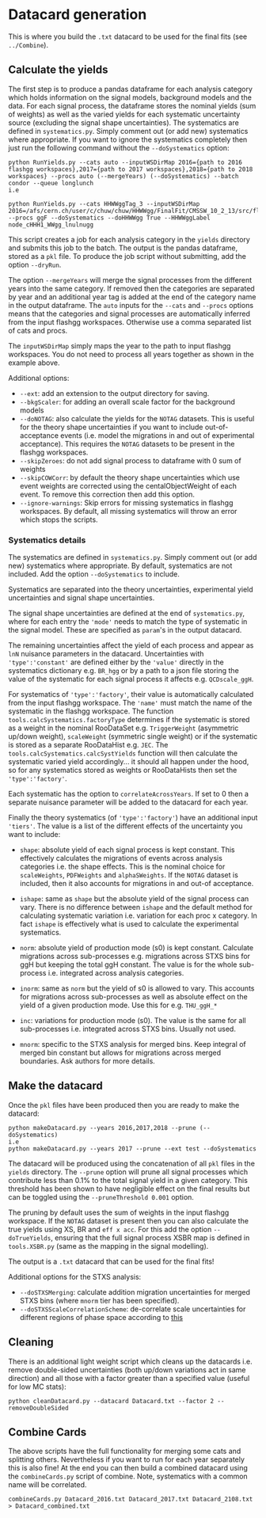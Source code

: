 # Datacard generation

This is where you build the `.txt` datacard to be used for the final fits (see `../Combine`).


## Calculate the yields

The first step is to produce a pandas dataframe for each analysis category which holds information on the signal models, background models and the data. For each signal process, the dataframe stores the nominal yields (sum of weights) as well as the varied yields for each systematic uncertainty source (excluding the signal shape uncertainties). The systematics are defined in `systematics.py`. Simply comment out (or add new) systematics where appropriate. If you want to ignore the systematics completely then just run the following command without the `--doSystematics` option:
```
python RunYields.py --cats auto --inputWSDirMap 2016={path to 2016 flashgg workspaces},2017={path to 2017 workspaces},2018={path to 2018 workspaces} --procs auto (--mergeYears) (--doSystematics) --batch condor --queue longlunch
i.e

python RunYields.py --cats HHWWggTag_3 --inputWSDirMap 2016=/afs/cern.ch/user/c/chuw/chuw/HHWWgg/FinalFit/CMSSW_10_2_13/src/flashggFinalFit/Signal/Input --procs ggF --doSystematics --doHHWWgg True --HHWWggLabel node_cHHH1_WWgg_lnulnugg
```
This script creates a job for each analysis category in the `yields` directory and submits this job to the batch. The output is the pandas dataframe, stored as a `pkl` file. To produce the job script without submitting, add the option `--dryRun`.

The option `--mergeYears` will merge the signal processes from the different years into the same category. If removed then the categories are separated by year and an additional year tag is added at the end of the category name in the output dataframe. The `auto` inputs for the `--cats` and `--procs` options means that the categories and signal processes are automatically inferred from the input flashgg workspaces. Otherwise use a comma separated list of cats and procs.

The `inputWSDirMap` simply maps the year to the path to input flashgg workspaces. You do not need to process all years together as shown in the example above.

Additional options:

  * `--ext`: add an extension to the output directory for saving.
  * `--bkgScaler`: for adding an overall scale factor for the background models
  * `--doNOTAG`: also calculate the yields for the `NOTAG` datasets. This is useful for the theory shape uncertainties if you want to include out-of-acceptance events (i.e. model the migrations in and out of experimental acceptance). This requires the `NOTAG` datasets to be present in the flashgg workspaces.
  * `--skipZeroes`: do not add signal process to dataframe with 0 sum of weights
  * `--skipCOWCorr`: by default the theory shape uncertainties which use event weights are corrected using the centalObjectWeight of each event. To remove this correction then add this option.
  * `--ignore-warnings`: Skip errors for missing systematics in flashgg workspaces. By default, all missing systematics will throw an error which stops the scripts.

### Systematics details

The systematics are defined in `systematics.py`. Simply comment out (or add new) systematics where appropriate. By default, systematics are not included. Add the option `--doSystematics` to include.

Systematics are separated into the theory uncertainties, experimental yield uncertainties and signal shape uncertainties.

The signal shape uncertainties are defined at the end of `systematics.py`, where for each entry the `'mode'` needs to match the type of systematic in the signal model. These are specified as `param`'s in the output datacard.

The remaining uncertainties affect the yield of each process and appear as `lnN` nuisance parameters in the datacard. Uncertainties with `'type':'constant'` are defined either by the `'value'` directly in the systematics dictionary e.g. `BR_hgg` or by a path to a json file storing the value of the systematic for each signal process it affects e.g. `QCDscale_ggH`.

For systematics of `'type':'factory'`, their value is automatically calculated from the input flashgg workspace. The `'name'` must match the name of the systematic in the flashgg workspace. The function `tools.calcSystematics.factoryType` determines if the systematic is stored as a weight in the nominal RooDataSet e.g. `TriggerWeight` (asymmetric up/down weight), `scaleWeight` (symmetric single weight) or if the systematic is stored as a separate RooDataHist e.g. `JEC`. The `tools.calcSystematics.calcSystYields` function will then calculate the systematic varied yield accordingly... it should all happen under the hood, so for any systematics stored as weights or RooDataHists then set the `'type':'factory'`.

Each systematic has the option to `correlateAcrossYears`. If set to 0 then a separate nuisance parameter will be added to the datacard for each year.

Finally the theory systematics (of `'type':'factory'`) have an additional input `'tiers'`. The value is a list of the different effects of the uncertainty you want to include:

 * `shape`: absolute yield of each signal process is kept constant. This effectively calculates the migrations of events across analysis categories i.e. the shape effects. This is the nominal choice for `scaleWeights`, `PDFWeights` and `alphaSWeights`. If the `NOTAG` dataset is included, then it also accounts for migrations in and out-of acceptance.

 * `ishape`: same as `shape` but the absolute yield of the signal process can vary. There is no difference between `ishape` and the default method for calculating systematic variation i.e. variation for each proc x category. In fact `ishape` is effectively what is used to calculate the experimental systematics.

 * `norm`: absolute yield of production mode (s0) is kept constant. Calculate migrations across sub-processes e.g. migrations across STXS bins for ggH but keeping the total ggH constant. The value is for the whole sub-process i.e. integrated across analysis categories.

 * `inorm`: same as `norm` but the yield of s0 is allowed to vary. This accounts for migrations across sub-processes as well as absolute effect on the yield of a given production mode. Use this for e.g. `THU_ggH_*`

 * `inc`: variations for production mode (s0). The value is the same for all sub-processes i.e. integrated across STXS bins. Usually not used.

 * `mnorm`: specific to the STXS analysis for merged bins. Keep integral of merged bin constant but allows for migrations across merged boundaries. Ask authors for more details.

 
## Make the datacard

Once the `pkl` files have been produced then you are ready to make the datacard:
```
python makeDatacard.py --years 2016,2017,2018 --prune (--doSystematics)
i.e
python makeDatacard.py --years 2017 --prune --ext test --doSystematics
```
The datacard will be produced using the concatenation of all `pkl` files in the `yields` directory. The `--prune` option will prune all signal processes which contribute less than 0.1% to the total signal yield in a given category. This threshold has been shown to have negligible effect on the final results but can be toggled using the `--pruneThreshold 0.001` option.

The pruning by default uses the sum of weights in the input flashgg workspace. If the `NOTAG` dataset is present then you can also calculate the true yields using XS, BR and `eff x acc`. For this add the option `--doTrueYields`, ensuring that the full signal process XSBR map is defined in `tools.XSBR.py` (same as the mapping in the signal modelling).

The output is a `.txt` datacard that can be used for the final fits!

Additional options for the STXS analysis:
 * `--doSTXSMerging`: calculate addition migration uncertainties for merged STXS bins (where `mnorm` tier has been specified).
 * `--doSTXSScaleCorrelationScheme`: de-correlate scale uncertainties for different regions of phase space according to [this](https://twiki.cern.ch/twiki/bin/viewauth/CMS/HiggsWG/SignalModelingTools)


## Cleaning

There is an additional light weight script which cleans up the datacards i.e. remove double-sided uncertainties (both up/down variations act in same direction) and all those with a factor greater than a specified value (useful for low MC stats): 
```
python cleanDatacard.py --datacard Datacard.txt --factor 2 --removeDoubleSided
```


## Combine Cards

The above scripts have the full functionality for merging some cats and splitting others. Nevertheless if you want to run for each year separately this is also fine! At the end you can then build a combined datacard using the `combineCards.py` script of combine. Note, systematics with a common name will be correlated.
```
combineCards.py Datacard_2016.txt Datacard_2017.txt Datacard_2108.txt > Datacard_combined.txt
```
